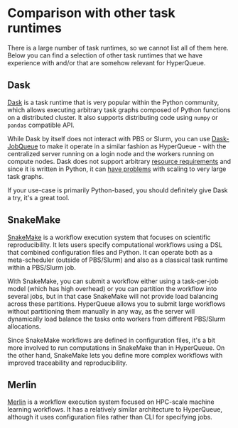 # Comparison with other task runtimes
There is a large number of task runtimes, so we cannot list all of them here. Below you can find
a selection of other task runtimes that we have experience with and/or that are somehow relevant for
HyperQueue.

## Dask
[Dask](https://www.dask.org/) is a task runtime that is very popular within the Python community,
which allows executing arbitrary task graphs composed of Python functions on a distributed cluster.
It also supports distributing code using `numpy` or `pandas` compatible API.

While Dask by itself does not interact with PBS or Slurm, you can use
[Dask-JobQueue](https://jobqueue.dask.org/en/latest/) to make it operate in a similar fashion as
HyperQueue - with the centralized server running on a login node and the workers running on compute
nodes. Dask does not support arbitrary [resource requirements](jobs/resources.md) and since it is
written in Python, it can [have problems](https://arxiv.org/abs/2010.11105) with scaling to very large
task graphs.

If your use-case is primarily Python-based, you should definitely give Dask a try, it's a great tool.

## SnakeMake
[SnakeMake](https://snakemake.readthedocs.io/en/stable/) is a workflow execution system that focuses
on scientific reproducibility. It lets users specify computational workflows using a DSL that combined
configuration files and Python. It can operate both as a meta-scheduler (outside of PBS/Slurm) and
also as a classical task runtime within a PBS/Slurm job.

With SnakeMake, you can submit a workflow either using a task-per-job model (which has high overhead)
or you can partition the workflow into several jobs, but in that case SnakeMake will not provide load
balancing across these partitions. HyperQueue allows you to submit large workflows without partitioning
them manually in any way, as the server will dynamically load balance the tasks onto workers from different
PBS/Slurm allocations.

Since SnakeMake workflows are defined in configuration files, it's a bit more involved to run
computations in SnakeMake than in HyperQueue. On the other hand, SnakeMake lets you define more
complex workflows with improved traceability and reproducibility.

## Merlin
[Merlin](https://github.com/LLNL/merlin) is a workflow execution system focused on HPC-scale
machine learning workflows. It has a relatively similar architecture to HyperQueue, although it
uses configuration files rather than CLI for specifying jobs.
